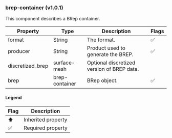 ### brep-container (v1.0.1)
This component describes a BRep container.

| Property | Type | Description | Flags |
|---|---|---|---|
| format | String | The format. | ✅ |
| producer | String | Product used to generate the BREP. | ✅ |
| discretized_brep | surface-mesh | Optional discretized version of BREP data. |  |
| brep | brep-container | BRep object. | ✅ |


#### Legend

| Flag | Description |
| --- | --- |
| ⬆️ | Inherited property |
| ✅ | Required property |

